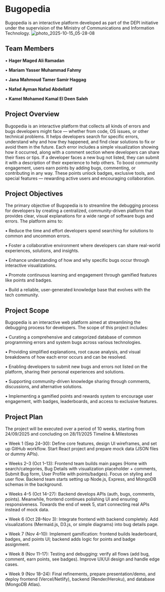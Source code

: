 # Bugopedia
Bugopedia is an interactive platform developed as part of the DEPI initiative under the supervision of the Ministry of Communications and Information Technology.
![photo_2025-10-15_05-28-08](https://github.com/user-attachments/assets/48aabe8f-4f35-4dfe-a6d6-4c1ff0b96fd1)

## Team Members
• **Hager Maged Ali Ramadan**

• **Mariam Yasser Muhammad Fahmy**

• **Jana Mahmoud Tamer Samir Haggag**

• **Nafad Ayman Nafad Abdellatif**

• **Kamel Mohamed Kamal El Deen Saleh**


## Project Overview

Bugopedia is an interactive platform that collects all kinds of errors and bugs developers might face — whether from code, OS issues, or other technical problems. It helps developers search for specific errors, understand why and how they happened, and find clear solutions to fix or avoid them in the future.
Each error includes a simple visualization showing how it occurred, along with a comment section where developers can share their fixes or tips. If a developer faces a new bug not listed, they can submit it with a description of their experience to help others.
To boost community engagement, users earn points by adding bugs, commenting, or contributing in any way. These points unlock badges, exclusive tools, and special features — rewarding active users and encouraging collaboration.


## Project Objectives 

The primary objective of Bugopedia is to streamline the debugging process for developers by creating a centralized, community-driven platform that provides clear, visual explanations for a wide range of software bugs and errors. The platform aims to:

• Reduce the time and effort developers spend searching for solutions to common and uncommon errors.

• Foster a collaborative environment where developers can share real-world experiences, solutions, and insights.

• Enhance understanding of how and why specific bugs occur through interactive visualizations.

• Promote continuous learning and engagement through gamified features like points and badges.

• Build a reliable, user-generated knowledge base that evolves with the tech community.


## Project Scope

Bugopedia is an interactive web platform aimed at streamlining the debugging process for developers. The scope of this project includes:

• Curating a comprehensive and categorized database of common programming errors and system bugs across various technologies.

• Providing simplified explanations, root cause analysis, and visual breakdowns of how each error occurs and can be resolved.

• Enabling developers to submit new bugs and errors not listed on the platform, sharing their personal experiences and solutions.

• Supporting community-driven knowledge sharing through comments, discussions, and alternative solutions.

• Implementing a gamified points and rewards system to encourage user engagement, with badges, leaderboards, and access to exclusive features.


## Project Plan

The project will be executed over a period of 10 weeks, starting from 24/09/2025 and concluding on 28/11/2025
Timeline & Milestones

• Week 1 (Sep 24–30): Define core features, design UI wireframes, and set up GitHub workflow. Start React project and prepare mock data (JSON files or dummy APIs).

• Weeks 2–3 (Oct 1–13): Frontend team builds main pages (Home with search/categories, Bug Details with visualization placeholder + comments, Submit Bug form, User Profile with points/badges). Focus on styling and user flow. Backend team starts setting up Node.js, Express, and MongoDB schemas in the background.

• Weeks 4–5 (Oct 14–27): Backend develops APIs (auth, bugs, comments, points). Meanwhile, frontend continues polishing UI and ensuring responsiveness. Towards the end of week 5, start connecting real APIs instead of mock data.

• Week 6 (Oct 28–Nov 3): Integrate frontend with backend completely. Add visualizations (Mermaid.js, D3.js, or simple diagrams) into bug details page.

• Week 7 (Nov 4–10): Implement gamification: frontend builds leaderboard, badges, and points UI; backend adds logic for points and badge assignment.

• Week 8 (Nov 11–17): Testing and debugging: verify all flows (add bug, comment, earn points, see badges). Improve UX/UI design and handle edge cases.

• Week 9 (Nov 18–24): Final refinements, prepare presentation/demo, and deploy frontend (Vercel/Netlify), backend (Render/Heroku), and database (MongoDB Atlas).
